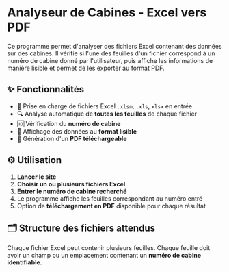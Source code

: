 # Analyseur de Cabines - Excel vers PDF

Ce programme permet d'analyser des fichiers Excel contenant des données sur des cabines. Il vérifie si l'une des feuilles d'un fichier correspond à un numéro de cabine donné par l'utilisateur, puis affiche les informations de manière lisible et permet de les exporter au format PDF.

## ✨ Fonctionnalités

- 📂 Prise en charge de fichiers Excel `.xlsm`, `.xls`, `xlsx` en entrée
- 🔍 Analyse automatique de **toutes les feuilles** de chaque fichier
- 🆔 Vérification du **numéro de cabine**
- 🧾 Affichage des données au **format lisible**
- 📄 Génération d'un **PDF téléchargeable**

## ⚙️ Utilisation

1. **Lancer le site**
2. **Choisir un ou plusieurs fichiers Excel**
3. **Entrer le numéro de cabine recherché**
4. Le programme affiche les feuilles correspondant au numéro entré
5. Option de **téléchargement en PDF** disponible pour chaque résultat

## 🗂 Structure des fichiers attendus

Chaque fichier Excel peut contenir plusieurs feuilles. Chaque feuille doit avoir un champ ou un emplacement contenant un **numéro de cabine identifiable**.